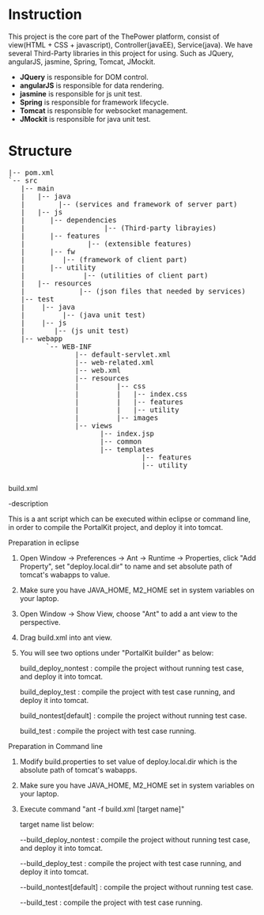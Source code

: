 Instruction
=======================

This project is the core part of the ThePower platform, consist of view(HTML + CSS + javascript), Controller(javaEE), Service(java).
We have several Third-Party libraries in this project for using. Such as JQuery, angularJS, jasmine, Spring, Tomcat, JMockit.

* **JQuery** is responsible for DOM control.
* **angularJS** is responsible for data rendering.
* **jasmine** is responsible for js unit test.
* **Spring** is responsible for framework lifecycle.
* **Tomcat** is responsible for websocket management.
* **JMockit** is responsible for java unit test.

Structure
=======================
<pre>
|-- pom.xml
`-- src
   |-- main
   |   |-- java
   |        |-- (services and framework of server part)
   |   |-- js
   |      |-- dependencies
   |                   |-- (Third-party librayies)
   |      |-- features
   |               |-- (extensible features)
   |      |-- fw
   |         |-- (framework of client part)
   |      |-- utility
   |              |-- (utilities of client part)
   |   |-- resources
   |             |-- (json files that needed by services)
   |-- test
   |    |-- java
   |         |-- (java unit test)
   |    |-- js
   |       |-- (js unit test)
   |-- webapp
         `-- WEB-INF
                |-- default-servlet.xml
                |-- web-related.xml
                |-- web.xml
                |-- resources
                |         |-- css
                |         |   |-- index.css
                |         |   |-- features
                |         |   |-- utility
                |         |-- images
                |-- views
                      |-- index.jsp
                      |-- common
                      |-- templates
                                |-- features
                                |-- utility
                
</pre>

build.xml

-description

This is a ant script which can be executed within eclipse or command line, in order to compile the PortalKit project, and deploy it into tomcat.

Preparation in eclipse

1. Open Window -> Preferences -> Ant -> Runtime -> Properties, click "Add Property", set "deploy.local.dir" to name and set absolute path of tomcat's wabapps to value.

2. Make sure you have JAVA_HOME, M2_HOME set in system variables on your laptop.
 
3. Open Window -> Show View, choose "Ant" to add a ant view to the perspective.

4. Drag build.xml into ant view.

5. You will see two options under "PortalKit builder" as below:

   build_deploy_nontest    : compile the project without running test case, and deploy it into tomcat.
   
   build_deploy_test       : compile the project with test case running, and deploy it into tomcat.
   
   build_nontest[default]  : compile the project without running test case.
   
   build_test              : compile the project with test case running.

  

Preparation in Command line

1. Modify build.properties to set value of deploy.local.dir which is the absolute path of tomcat's wabapps.

2. Make sure you have JAVA_HOME, M2_HOME set in system variables on your laptop.
 
3. Execute command "ant -f build.xml [target name]"

   target name list below:
   
   --build_deploy_nontest    : compile the project without running test case, and deploy it into tomcat.
   
   --build_deploy_test       : compile the project with test case running, and deploy it into tomcat.
   
   --build_nontest[default]  : compile the project without running test case.
   
   --build_test              : compile the project with test case running.

